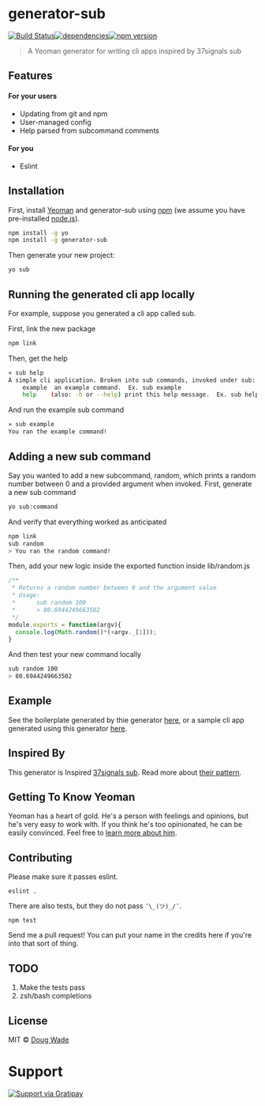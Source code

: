 # generator-sub
[![Build Status](https://secure.travis-ci.org/doug-wade/generator-sub.svg?branch=master)](https://travis-ci.org/doug-wade/generator-sub)[![dependencies](https://david-dm.org/doug-wade/generator-sub.svg)](https://david-dm.org/doug-wade/generator-sub)[![npm version](https://badge.fury.io/js/generator-sub.svg)](https://badge.fury.io/js/generator-sub)

> A Yeoman generator for writing cli apps inspired by 37signals sub

## Features

#### For your users

* Updating from git and npm
* User-managed config
* Help parsed from subcommand comments

#### For you

* Eslint

## Installation

First, install [Yeoman](http://yeoman.io) and generator-sub using [npm](https://www.npmjs.com/) (we assume you have pre-installed [node.js](https://nodejs.org/)).

```bash
npm install -g yo
npm install -g generator-sub
```

Then generate your new project:

```bash
yo sub
```


## Running the generated cli app locally

For example, suppose you generated a cli app called sub.

First, link the new package

```bash
npm link
```
Then, get the help

```bash
» sub help
A simple cli application. Broken into sub commands, invoked under sub:
    example  an example command.  Ex. sub example
    help    (also: -h or --help) print this help message.  Ex. sub help
```

And run the example sub command

```bash
» sub example
You ran the example command!
```


## Adding a new sub command

Say you wanted to add a new subcommand, random, which prints a random number between 0 and a provided argument when invoked.  First, generate a new sub command

```bash
yo sub:command
```

And verify that everything worked as anticipated

```bash
npm link
sub random
> You ran the random command!
```

Then, add your new logic inside the exported function inside lib/random.js

```javascript
/**
 * Returns a random number between 0 and the argument value
 * Usage:
 *      sub random 100
 *      > 80.6944249663502
 */
module.exports = function(argv){
  console.log(Math.random()*(+argv._[1]));
}
```

And then test your new command locally

```bash
sub random 100
> 80.6944249663502
```


## Example

See the boilerplate generated by thie generator [here](https://github.com/doug-wade/example-sub), or a sample cli app generated using this generator [here](https://github.com/prekolna/dnd-roller).


## Inspired By

This generator is Inspired [37signals sub](https://github.com/basecamp/sub).  Read more about [their pattern](http://37signals.com/svn/posts/3264-automating-with-convention-introducing-sub).


## Getting To Know Yeoman

Yeoman has a heart of gold. He&#39;s a person with feelings and opinions, but he&#39;s very easy to work with. If you think he&#39;s too opinionated, he can be easily convinced. Feel free to [learn more about him](http://yeoman.io/).


## Contributing

Please make sure it passes eslint.

    eslint .

There are also tests, but they do not pass `¯\_(ツ)_/¯`.

    npm test

Send me a pull request!  You can put your name in the credits here if you're into that sort of thing.


## TODO

1. Make the tests pass
1. zsh/bash completions

## License

MIT © [Doug Wade](dougwade.io)

# Support
[![Support via Gratipay](https://cdn.rawgit.com/gratipay/gratipay-badge/2.3.0/dist/gratipay.svg)](https://gratipay.com/~doug-wade/)
